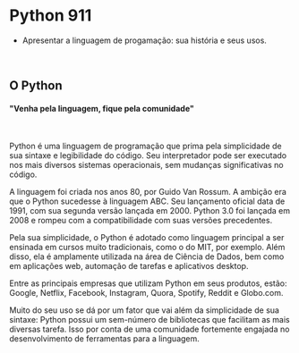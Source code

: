 # Python 911

- Apresentar a linguagem de progamação: sua história e seus usos.

<br />

## O Python
#### "Venha pela linguagem, fique pela comunidade"

<br />

Python é uma linguagem de programação que prima pela simplicidade de sua sintaxe e legibilidade do código. Seu interpretador pode ser executado nos mais diversos sistemas operacionais, sem mudanças significativas no código.

A linguagem foi criada nos anos 80, por Guido Van Rossum. A ambição era que o Python sucedesse à linguagem ABC. Seu lançamento oficial data de 1991, com sua segunda versão lançada em 2000. Python 3.0 foi lançada em 2008 e rompeu com a compatibilidade com suas versões precedentes.

Pela sua simplicidade, o Python é adotado como linguagem principal a ser ensinada em cursos muito tradicionais, como o do MIT, por exemplo. Além disso, ela é amplamente utilizada na área de Ciência de Dados, bem como em aplicações web, automação de tarefas e aplicativos desktop.

Entre as principais empresas que utilizam Python em seus produtos, estão: Google, Netflix, Facebook, Instagram, Quora, Spotify, Reddit e Globo.com.

Muito do seu uso se dá por um fator que vai além da simplicidade de sua sintaxe: Python possui um sem-número de bibliotecas que facilitam as mais diversas tarefa. Isso por conta de uma comunidade fortemente engajada no desenvolvimento de ferramentas para a linguagem.